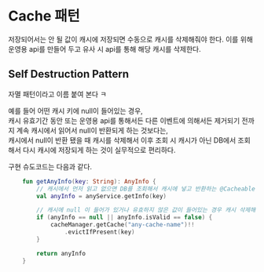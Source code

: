 # Cache 패턴

저장되어서는 안 될 값이 캐시에 저장되면 수동으로 캐시를 삭제해줘야 한다.
이를 위해 운영용 api를 만들어 두고 유사 시 api를 통해 해당 캐시를 삭제한다.

## Self Destruction Pattern

자멸 패턴이라고 이름 붙여 본다 ㅋ

예를 들어 어떤 캐시 키에 null이 들어있는 경우,  
캐시 유효기간 동안 또는 운영용 api를 통해서든 다른 이벤트에 의해서든 제거되기 전까지 계속 캐시에서 읽어서 null이 반환되게 하는 것보다는,  
캐시에서 null이 반환 됐을 때 캐시를 삭제해서 이후 조회 시 캐시가 아닌 DB에서 조회해서 다시 캐시에 저장되게 하는 것이 실무적으로 편리하다.

구현 슈도코드는 다음과 같다.

```kotlin
    fun getAnyInfo(key: String): AnyInfo {
        // 캐시에서 먼저 읽고 없으면 DB를 조회해서 캐시에 넣고 반환하는 @Cacheable 메서드
        val anyInfo = anyService.getInfo(key)

        // 캐시에 null 이 들어가 있거나 유효하지 않은 값이 들어있는 경우 캐시 삭제해서 자동 치유
        if (anyInfo == null || anyInfo.isValid == false) {
            cacheManager.getCache("any-cache-name")!!
                .evictIfPresent(key)
        }

        return anyInfo
    }
```

